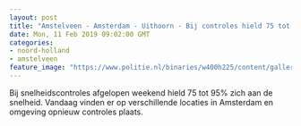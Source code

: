 ```yaml
---
layout: post
title: "Amstelveen - Amsterdam - Uithoorn - Bij controles hield 75 tot 95% zich aan de snelheid"
date: Mon, 11 Feb 2019 09:02:00 GMT
categories: 
- noord-holland 
- amstelveen 
feature_image: "https://www.politie.nl/binaries/w400h225/content/gallery/politie/nieuws/2017/oktober/05-am/50-kinderen-rechthoek.jpg"
---
```


Bij snelheidscontroles afgelopen weekend hield 75 tot 95% zich aan de snelheid. Vandaag vinden er op verschillende locaties in Amsterdam en omgeving opnieuw controles plaats.
